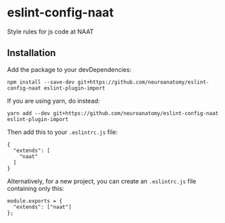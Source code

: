 # eslint-config-naat
Style rules for js code at NAAT
## Installation
Add the package to your devDependencies:
```
npm install --save-dev git+https://github.com/neuroanatomy/eslint-config-naat eslint-plugin-import
```
If you are using yarn, do instead:
```
yarn add --dev git+https://github.com/neuroanatomy/eslint-config-naat eslint-plugin-import
```
Then add this to your `.eslintrc.js` file:
```
{
  "extends": [
    "naat"
  ]
}
```

Alternatively, for a new project, you can create an `.eslintrc.js` file
containing only this:

```
module.exports = {
  "extends": ["naat"]
};
```
